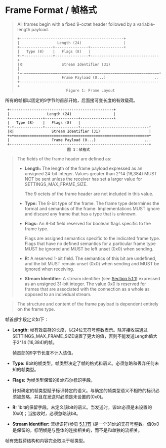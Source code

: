 # Frame Format / 帧格式
> All frames begin with a fixed 9-octet header followed by a variable-length payload.
> 
> ```
> +-----------------------------------------------+
> |                 Length (24)                   |
> +---------------+---------------+---------------+
> |   Type (8)    |   Flags (8)   |
> +-+-------------+---------------+-------------------------------+
> |R|                 Stream Identifier (31)                      |
> +=+=============================================================+
> |                   Frame Payload (0...)                      ..
> +---------------------------------------------------------------+
> 						Figure 1: Frame Layout
> ```

所有的帧都以固定的9字节的首部开始，后面接可变长度的有效载荷。

```
 +-----------------------------------------------+
 |                 Length (24)                   |
 +---------------+---------------+---------------+
 |   Type (8)    |   Flags (8)   |
 +-+-------------+---------------+-------------------------------+
 |R|                 Stream Identifier (31)                      |
 +=+=============================================================+
 |                   Frame Payload (0...)                      ...
 +---------------------------------------------------------------+
							图 1：帧格式
```

> The fields of the frame header are defined as:
> 
> * **Length:** The length of the frame payload expressed as an unsigned 24-bit integer. Values greater than 2^14 (16,384) MUST NOT be sent unless the receiver has set a larger value for SETTINGS\_MAX\_FRAME\_SIZE.
> 
> 	The 9 octets of the frame header are not included in this value.
> 
> * **Type:** The 8-bit type of the frame. The frame type determines the format and semantics of the frame. Implementations MUST ignore and discard any frame that has a type that is unknown.
> 
> * **Flags:** An 8-bit field reserved for boolean flags specific to the frame type.
> 
> 	Flags are assigned semantics specific to the indicated frame type. Flags that have no defined semantics for a particular frame type MUST be ignored and MUST be left unset (0x0) when sending.
> 
> * **R:** A reserved 1-bit field. The semantics of this bit are undefined, and the bit MUST remain unset (0x0) when sending and MUST be ignored when receiving.
> 
> * **Stream Identifier:** A stream identifier (see [Section 5.1.1](https://httpwg.github.io/specs/rfc7540.html#StreamIdentifiers)) expressed as an unsigned 31-bit integer. The value 0x0 is reserved for frames that are associated with the connection as a whole as opposed to an individual stream.

> The structure and content of the frame payload is dependent entirely on the frame type.

帧首部字段定义如下：

* **Length:** 帧有效载荷的长度，以24位无符号整数表示。除非接收端通过SETTINGS\_MAX\_FRAME\_SIZE设置了更大的值，否则不能发送Length值大于2^14 (16,384)的帧。

	帧首部的9字节长度不计入该值。

* **Type:** 8bit的帧类型。帧类型决定了帧的格式和语义。必须忽略和丢弃任何未知的帧类型。
* **Flags:** 为帧类型保留的8bit布尔标识字段。

	针对确定的帧类型赋予标识特定的语义。与确定的帧类型语义不相符的标识必须被忽略，并且在发送时必须是未设置的(0x0)。
	
* **R:** 1bit的保留字段。未定义该bit的语义。当发送时，该bit必须是未设置的(0x0)；当接收时，必须忽略该bit。
* **Stream Identifier:** 流标识符(参见 [5.1.1节](https://httpwg.github.io/specs/rfc7540.html#StreamIdentifiers) )是一个31bit的无符号整数。值0x0是保留的，标明帧是与整体的连接相关的，而不是和单独的流相关。

帧有效载荷结构和内容完全取决于帧类型。